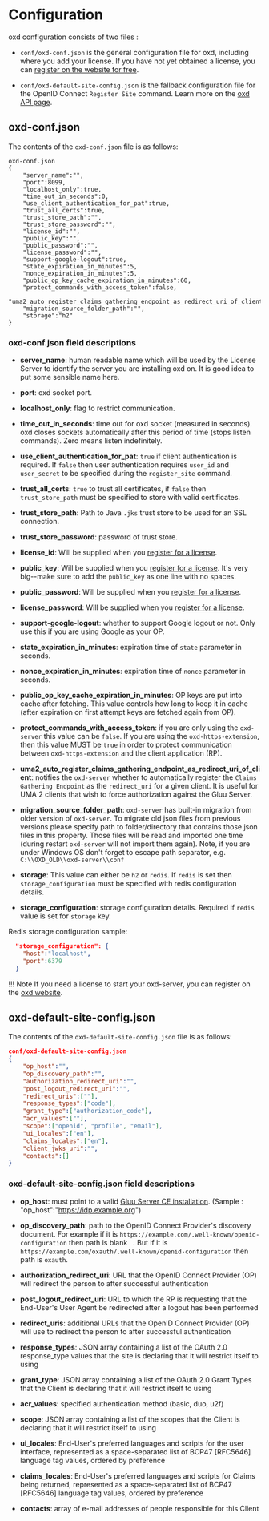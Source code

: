 # Configuration

oxd configuration consists of two files :

- `conf/oxd-conf.json` is the general configuration file for oxd, including where you add your license. If you have not yet obtained a license, you can [register on the website for free](https://oxd.gluu.org). 

- `conf/oxd-default-site-config.json` is the fallback configuration file for the OpenID Connect `Register Site` command. Learn more on the [oxd API page](../api/index.md#register-site).

## oxd-conf.json

The contents of the `oxd-conf.json` file is as follows:

```
oxd-conf.json
{
    "server_name":"",
    "port":8099,
    "localhost_only":true,
    "time_out_in_seconds":0,
    "use_client_authentication_for_pat":true,
    "trust_all_certs":true,
    "trust_store_path":"",
    "trust_store_password":"",
    "license_id":"",
    "public_key":"",
    "public_password":"",
    "license_password":"",
    "support-google-logout":true,
    "state_expiration_in_minutes":5,
    "nonce_expiration_in_minutes":5,
    "public_op_key_cache_expiration_in_minutes":60,
    "protect_commands_with_access_token":false,
    "uma2_auto_register_claims_gathering_endpoint_as_redirect_uri_of_client":true,
    "migration_source_folder_path":"",
    "storage":"h2"
}
```
### oxd-conf.json field descriptions

- **server_name**: human readable name which will be used by the License Server to identify the server you are installing oxd on. It is good idea to put some sensible name here.

- **port**: oxd socket port.

- **localhost_only**: flag to restrict communication.

- **time_out_in_seconds**: time out for oxd socket (measured in seconds). oxd closes sockets automatically after this period of time (stops listen commands). Zero means listen indefinitely.

- **use_client_authentication_for_pat**: `true` if client authentication is required. If `false` then user authentication requires `user_id` and `user_secret` to be specified during the `register_site` command.

- **trust_all_certs**: `true` to trust all certificates, if `false` then `trust_store_path` must be specified to store with valid certificates.

- **trust_store_path**: Path to Java `.jks` trust store to be used for an SSL connection.

- **trust_store_password**: password of trust store.

- **license_id**: Will be supplied when you [register for a license](https://oxd.gluu.org). 

- **public_key**: Will be supplied when you [register for a license](https://oxd.gluu.org). It's very big--make sure to add the `public_key` as one line with no spaces.

- **public_password**: Will be supplied when you [register for a license](https://oxd.gluu.org).

- **license_password**: Will be supplied when you [register for a license](https://oxd.gluu.org).

- **support-google-logout**: whether to support Google logout or not. Only use this if you are using Google as your OP.

- **state_expiration_in_minutes**: expiration time of `state` parameter in seconds.

- **nonce_expiration_in_minutes**: expiration time of `nonce` parameter in seconds.

- **public_op_key_cache_expiration_in_minutes**: OP keys are put into cache after fetching. This value controls how long to keep it in cache (after expiration on first attempt keys are fetched again from OP).

- **protect_commands_with_access_token**: if you are only using the `oxd-server` this value can be `false`. If you are using the `oxd-https-extension`, then this value MUST be `true` in order to protect communication between `oxd-https-extension` and the client application (RP).

- **uma2_auto_register_claims_gathering_endpoint_as_redirect_uri_of_client**: notifies the `oxd-server` whether to automatically register the `Claims Gathering Endpoint` as the `redirect_uri` for a given client. It is useful for UMA 2 clients that wish to force authorization against the Gluu Server.

- **migration_source_folder_path**: `oxd-server` has built-in migration from older version of `oxd-server`. To migrate old json files from previous versions please specify path to folder/directory that contains those json files in this property. Those files will be read and imported one time (during restart `oxd-server` will not import them again). Note, if you are under Windows OS don't forget to escape path separator, e.g. `C:\\OXD_OLD\\oxd-server\\conf`

- **storage**: This value can either be `h2` or `redis`. If `redis` is set then `storage_configuration` must be specified with redis configuration details. 

- **storage_configuration**: storage configuration details. Required if `redis` value is set for `storage` key.

Redis storage configuration sample:

```json
  "storage_configuration": {
    "host":"localhost",
    "port":6379
  }
```

!!! Note
    If you need a license to start your oxd-server, you can register on the [oxd website](https://oxd.gluu.org). 

## oxd-default-site-config.json

The contents of the `oxd-default-site-config.json` file is as follows:


```json
conf/oxd-default-site-config.json
{
    "op_host":"",
    "op_discovery_path":"",
    "authorization_redirect_uri":"",
    "post_logout_redirect_uri":"",
    "redirect_uris":[""],
    "response_types":["code"],
    "grant_type":["authorization_code"],
    "acr_values":[""],
    "scope":["openid", "profile", "email"],
    "ui_locales":["en"],
    "claims_locales":["en"],
    "client_jwks_uri":"",
    "contacts":[]
}
```

### oxd-default-site-config.json field descriptions

- **op_host**: must point to a valid 
[Gluu Server CE installation](https://gluu.org/docs/ce/3.0.1/installation-guide/install/). (Sample : "op_host":"https://idp.example.org")

- **op_discovery_path**: path to the OpenID Connect Provider's discovery document. For example if it is `https://example.com/.well-known/openid-configuration` then path is blank ` `. But if it is `https://example.com/oxauth/.well-known/openid-configuration` then path is `oxauth`. 

- **authorization_redirect_uri**: URL that the OpenID Connect Provider (OP) will redirect the person to after  successful authentication

- **post_logout_redirect_uri**: URL to which the RP is requesting that the End-User's User Agent be redirected after a logout has been performed

- **redirect_uris**: additional URLs that the OpenID Connect Provider (OP) will use to redirect the person to after  successful authentication

- **response_types**: JSON array containing a list of the OAuth 2.0 response_type values that the site is declaring that it will restrict itself to using

- **grant_type**: JSON array containing a list of the OAuth 2.0 Grant Types that the Client is declaring that it will restrict itself to using

- **acr_values**: specified authentication method (basic, duo, u2f)

- **scope**: JSON array containing a list of the scopes that the Client is declaring that it will restrict itself to using

- **ui_locales**: End-User's preferred languages and scripts for the user interface, represented as a space-separated list of BCP47 [RFC5646] language tag values, ordered by preference

- **claims_locales**: End-User's preferred languages and scripts for Claims being returned, represented as a space-separated list of BCP47 [RFC5646] language tag values, ordered by preference

- **contacts**: array of e-mail addresses of people responsible for this Client
